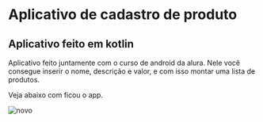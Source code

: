 <h1>Aplicativo de cadastro de produto</h1>

<h2>Aplicativo feito em kotlin</h2>

<p>Aplicativo feito juntamente com o curso de android da alura. Nele você consegue inserir o nome, descrição e valor, e com isso montar uma lista de produtos.</p>

<p>Veja abaixo com ficou o app.</p>

![novo](https://github.com/PedrokiDev/cadastro-produto/assets/58268366/60f54ed4-6964-4cae-9871-d608b15619f8)
